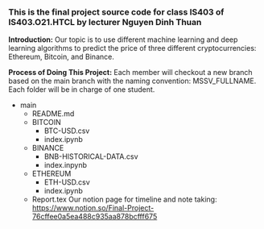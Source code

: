 ### This is the final project source code for class IS403 of IS403.O21.HTCL by lecturer Nguyen Dinh Thuan ###

**Introduction:** Our topic is to use different machine learning and deep learning algorithms to predict the price of three different cryptocurrencies: Ethereum, Bitcoin, and Binance.

**Process of Doing This Project:** Each member will checkout a new branch based on the main branch with the naming convention: MSSV_FULLNAME. Each folder will be in charge of one student.

- main
  - README.md
  - BITCOIN
    - BTC-USD.csv
    - index.ipynb
  - BINANCE
    - BNB-HISTORICAL-DATA.csv
    - index.inpynb
  - ETHEREUM
    - ETH-USD.csv
    - index.ipynb
  - Report.tex
Our notion page for timeline and note taking: https://www.notion.so/Final-Project-76cffee0a5ea488c935aa878bcfff675
